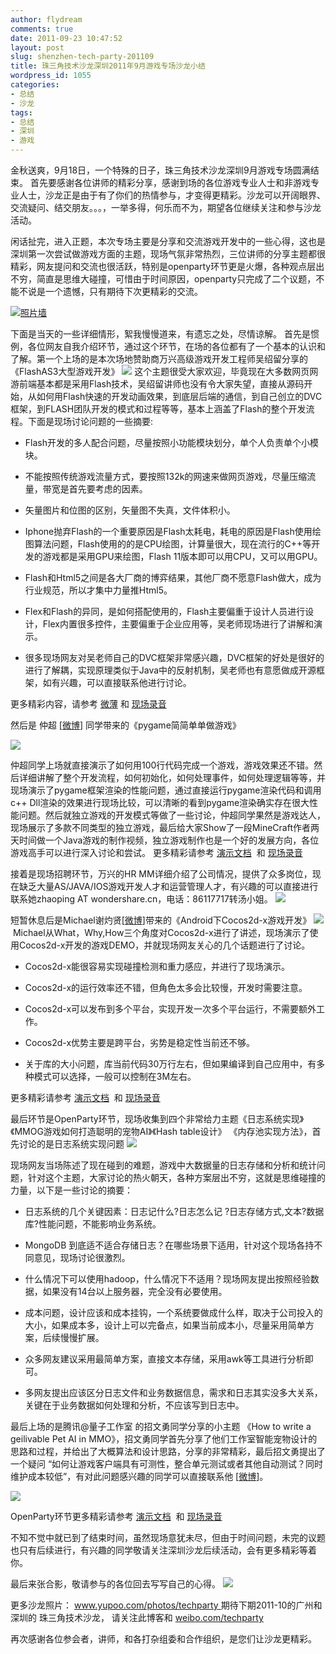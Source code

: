 ```yaml
---
author: flydream
comments: true
date: 2011-09-23 10:47:52
layout: post
slug: shenzhen-tech-party-201109
title: 珠三角技术沙龙深圳2011年9月游戏专场沙龙小结
wordpress_id: 1055
categories:
- 总结
- 沙龙
tags:
- 总结
- 深圳
- 游戏
---
```


金秋送爽，9月18日，一个特殊的日子，珠三角技术沙龙深圳9月游戏专场圆满结束。
首先要感谢各位讲师的精彩分享，感谢到场的各位游戏专业人士和非游戏专业人士，沙龙正是由于有了你们的热情参与，才变得更精彩。沙龙可以开阔眼界、交流疑问、结交朋友。。。，一举多得，何乐而不为，期望各位继续关注和参与沙龙活动。

闲话扯完，进入正题，本次专场主要是分享和交流游戏开发中的一些心得，这也是深圳第一次尝试做游戏方面的主题，现场气氛非常热烈，三位讲师的分享主题都很精彩，网友提问和交流也很活跃，特别是openparty环节更是火爆，各种观点层出不穷，简直是思维大碰撞，可惜由于时间原因，openparty只完成了二个议题，不能不说是一个遗憾，只有期待下次更精彩的交流。


[![照片墙](http://techparty.org/wp-content/uploads/2011/09/szgamePicWall-300x224.png)](http://techparty.org/wp-content/uploads/2011/09/szgamePicWall.png)


下面是当天的一些详细情形，絮我慢慢道来，有遗忘之处，尽情谅解。
首先是惯例，各位网友自我介绍环节，通过这个环节，在场的各位都有了一个基本的认识和了解。第一个上场的是本次场地赞助商万兴高级游戏开发工程师吴绍留分享的《FlashAS3大型游戏开发》
[![](http://techparty.org/wp-content/uploads/2011/09/02.png)](http://techparty.org/wp-content/uploads/2011/09/02.png)
这个主题很受大家欢迎，毕竟现在大多数网页网游前端基本都是采用Flash技术，吴绍留讲师也没有令大家失望，直接从源码开始，从如何用Flash快速的开发动画效果，到底层后端的通信，到自己创立的DVC框架，到FLASH团队开发的模式和过程等等，基本上涵盖了Flash的整个开发流程。下面是现场讨论问题的一些摘要:



	
  * Flash开发的多人配合问题，尽量按照小功能模块划分，单个人负责单个小模块。

	
  * 不能按照传统游戏流量方式，要按照132k的网速来做网页游戏，尽量压缩流量，带宽是首先要考虑的因素。

	
  * 矢量图片和位图的区别，矢量图不失真，文件体积小。

	
  * Iphone抛弃Flash的一个重要原因是Flash太耗电，耗电的原因是Flash使用绘图算法问题，Flash使用的的是CPU绘图，计算量很大，现在流行的C++等开发的游戏都是采用GPU来绘图，Flash 11版本即可以用CPU，又可以用GPU。

	
  * Flash和Html5之间是各大厂商的博弈结果，其他厂商不愿意Flash做大，成为行业规范，所以才集中力量推Html5。

	
  * Flex和Flash的异同，是如何搭配使用的，Flash主要偏重于设计人员进行设计，Flex内置很多控件，主要偏重于企业应用等，吴老师现场进行了讲解和演示。

	
  * 很多现场网友对吴老师自己的DVC框架非常感兴趣，DVC框架的好处是很好的进行了解耦，实现原理类似于Java中的反射机制，吴老师也有意愿做成开源框架，如有兴趣，可以直接联系他进行讨论。


更多精彩内容，请参考 [微薄](http://weibo.com/techparty) 和 [现场录音](http://vdisk.weibo.com/s/FRbn)

然后是 仲超 [[微博](http://weibo.com/cppgohan)] 同学带来的《pygame简简单单做游戏》


[![](http://techparty.org/wp-content/uploads/2011/09/03-300x256.png)](http://techparty.org/wp-content/uploads/2011/09/03.png)




仲超同学上场就直接演示了如何用100行代码完成一个游戏，游戏效果还不错。然后详细讲解了整个开发流程，如何初始化，如何处理事件，如何处理逻辑等等，并现场演示了pygame框架渲染的性能问题，通过直接运行pygame渲染代码和调用c++ Dll渲染的效果进行现场比较，可以清晰的看到pygame渲染确实存在很大性能问题。然后就独立游戏的开发模式等做了一些讨论，仲超同学果然是游戏达人，现场展示了多款不同类型的独立游戏，最后给大家Show了一段MineCraft作者两天时间做一个Java游戏的制作视频，独立游戏制作也是一个好的发展方向，各位游戏高手可以进行深入讨论和尝试。
更多精彩请参考 [演示文档](http://vdisk.weibo.com/s/FQcG)  和 [现场录音](http://techparty.org/wp-content/uploads/2011/09/SZ20110918_Zhongchao_Pygame.mp3)


接着是现场招聘环节，万兴的HR MM详细介绍了公司情况，提供了众多岗位，现在缺乏大量AS/JAVA/IOS游戏开发人才和运营管理人才，有兴趣的可以直接进行联系她zhaoping AT wondershare.cn，电话：86117717转汤小姐。
[![](http://techparty.org/wp-content/uploads/2011/09/zhaopin.jpg)](http://techparty.org/wp-content/uploads/2011/09/zhaopin.jpg)


短暂休息后是Michael谢灼贤[[微博](http://weibo.com/1725607513)]带来的《Android下Cocos2d-x游戏开发》
[![](http://techparty.org/wp-content/uploads/2011/09/05-300x263.png)](http://techparty.org/wp-content/uploads/2011/09/05.png) Michael从What，Why,How三个角度对Cocos2d-x进行了讲述，现场演示了使用Cocos2d-x开发的游戏DEMO，并就现场网友关心的几个话题进行了讨论。






	
  * Cocos2d-x能很容易实现碰撞检测和重力感应，并进行了现场演示。

	
  * Cocos2d-x的运行效率还不错，但角色太多会比较慢，开发时需要注意。

	
  * Cocos2d-x可以发布到多个平台，实现开发一次多个平台运行，不需要额外工作。

	
  * Cocos2d-x优势主要是跨平台，劣势是稳定性当前还不够。

	
  * 关于库的大小问题，库当前代码30万行左右，但如果编译到自己应用中，有多种模式可以选择，一般可以控制在3M左右。


更多精彩请参考 [演示文档](http://vdisk.weibo.com/s/FQdh)  和 [现场录音](http://techparty.org/wp-content/uploads/2011/09/SZ20110918_XieZhuoXian_Cocoa2d.mp3) 


最后环节是OpenParty环节，现场收集到四个非常给力主题《日志系统实现》《MMOG游戏如何打造聪明的宠物AI》《Hash table设计》 《内存池实现方法》，首先讨论的是日志系统实现问题
[![](http://techparty.org/wp-content/uploads/2011/09/06-300x296.png)](http://techparty.org/wp-content/uploads/2011/09/06.png)


现场网友当场陈述了现在碰到的难题，游戏中大数据量的日志存储和分析和统计问题，针对这个主题，大家讨论的热火朝天，各种方案层出不穷，这就是思维碰撞的力量，以下是一些讨论的摘要：



	
  * 日志系统的几个关键因素：日志记什么?日志怎么记 ?日志存储方式,文本?数据库?性能问题，不能影响业务系统。

	
  * MongoDB 到底适不适合存储日志？在哪些场景下适用，针对这个现场各持不同意见，现场讨论很激烈。

	
  * 什么情况下可以使用hadoop，什么情况下不适用？现场网友提出按照经验数据，如果没有14台以上服务器，完全没有必要使用。

	
  * 成本问题，设计应该和成本挂钩，一个系统要做成什么样，取决于公司投入的大小，如果成本多，设计上可以完备点，如果当前成本小，尽量采用简单方案，后续慢慢扩展。

	
  * 众多网友建议采用最简单方案，直接文本存储，采用awk等工具进行分析即可。

	
  * 多网友提出应该区分日志文件和业务数据信息，需求和日志其实没多大关系，关键在于业务数据如何处理和分析，不应该写到日志中。


最后上场的是腾讯@量子工作室 的招文勇同学分享的小主题 《How to write a geilivable Pet AI in MMO》，招文勇同学首先分享了他们工作室智能宠物设计的思路和过程，并给出了大概算法和设计思路，分享的非常精彩，最后招文勇提出了一个疑问 “如何让游戏客户端具有可测性，整合单元测试或者其他自动测试？同时维护成本较低”，有对此问题感兴趣的同学可以直接联系他 [[微博](http://weibo.com/zwybox)]。


[![](http://techparty.org/wp-content/uploads/2011/09/07-300x283.png)](http://techparty.org/wp-content/uploads/2011/09/07.png)




OpenParty环节更多精彩请参考 [演示文档](http://vdisk.weibo.com/s/FQfB)  和 [现场录音](http://vdisk.weibo.com/s/FQZ-)




不知不觉中就已到了结束时间，虽然现场意犹未尽，但由于时间问题，未完的议题也只有后续进行，有兴趣的同学敬请关注深圳沙龙后续活动，会有更多精彩等着你。


最后来张合影，敬请参与的各位回去写写自己的心得。
[![](http://techparty.org/wp-content/uploads/2011/09/IMAG0649-1024x768.jpg)](http://techparty.org/wp-content/uploads/2011/09/IMAG0649.jpg)

更多沙龙照片： [www.yupoo.com/photos/techparty
](http://www.yupoo.com/photos/techparty/albums/4765448/)
期待下期2011-10的广州和深圳的 珠三角技术沙龙， 请关注此博客和 [weibo.com/techparty](http://weibo.com/techparty)

再次感谢各位参会者，讲师，和各打杂组委和合作组织，是您们让沙龙更精彩。
